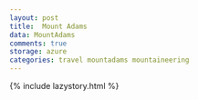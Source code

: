 ```yaml
---
layout: post
title:  Mount Adams
data: MountAdams
comments: true
storage: azure
categories: travel mountadams mountaineering
---
```

{% include lazystory.html %}
